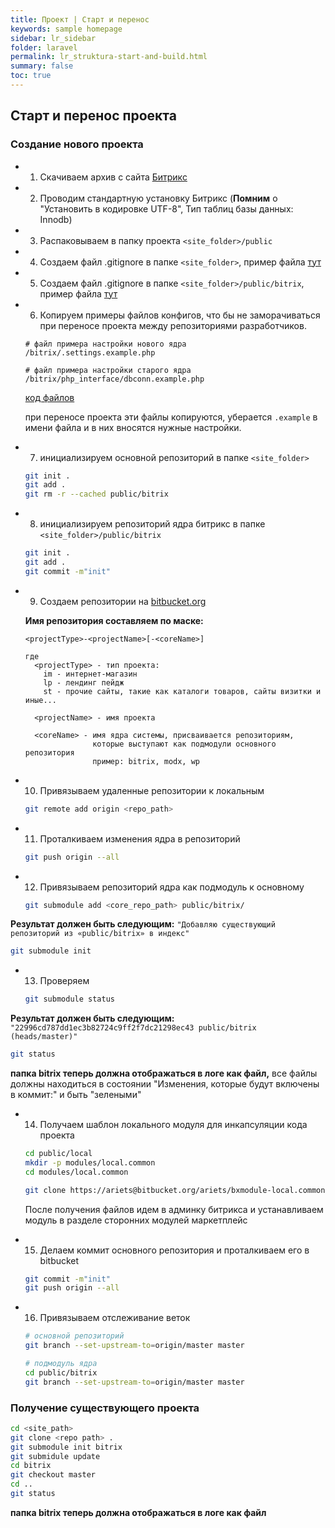 ```yaml
---
title: Проект | Старт и перенос
keywords: sample homepage
sidebar: lr_sidebar
folder: laravel
permalink: lr_struktura-start-and-build.html
summary: false
toc: true
---
```

## Старт и перенос проекта

### Создание нового проекта

* 1) Скачиваем архив с сайта [Битрикс](https://www.1c-bitrix.ru/download/cms.php#tab-php-link)

* 2) Проводим стандартную установку Битрикс (**Помним** о "Установить в кодировке UTF-8", Тип таблиц базы данных: Innodb)

* 3) Распаковываем в папку проекта ```<site_folder>/public```

* 4) Создаем файл .gitignore в папке ```<site_folder>```, пример файла [тут](https://gist.github.com/gdecider/a8a7d7071f14dfd220bc32ac96f699ab)

  <script src="https://gist.github.com/gdecider/a8a7d7071f14dfd220bc32ac96f699ab.js"></script>

* 5) Создаем файл .gitignore в папке ```<site_folder>/public/bitrix```, пример файла [тут](https://gist.github.com/gdecider/dc55c4a5bd6b515c3097cf1846fd95eb)

  <script src="https://gist.github.com/gdecider/dc55c4a5bd6b515c3097cf1846fd95eb.js"></script>

* 6) Копируем примеры файлов конфигов, что бы не заморачиваться при переносе проекта между репозиториями разработчиков.

  ```
  # файл примера настройки нового ядра
  /bitrix/.settings.example.php

  # файл примера настройки старого ядра
  /bitrix/php_interface/dbconn.example.php
  ```

  [код файлов](https://gist.github.com/gdecider/90e61867887e2671675878f0f96a5bb9)

  при переносе проекта эти файлы копируются, уберается ```.example``` в имени файла и в них вносятся нужные настройки.
  
  <script src="https://gist.github.com/gdecider/90e61867887e2671675878f0f96a5bb9.js"></script>

* 7) инициализируем основной репозиторий в папке ```<site_folder>```

  ```bash
  git init .
  git add .
  git rm -r --cached public/bitrix
  ```

* 8) инициализируем репозиторий ядра битрикс в папке ```<site_folder>/public/bitrix```

  ```bash
  git init .
  git add .
  git commit -m"init"
  ```

* 9) Создаем репозитории на [bitbucket.org](https://bitbucket.org/)

  **Имя репозитория составляем по маске:**

  ```
  <projectType>-<projectName>[-<coreName>]

  где
    <projectType> - тип проекта:
      im - интернет-магазин
      lp - лендинг пейдж
      st - прочие сайты, такие как каталоги товаров, сайты визитки и иные...

    <projectName> - имя проекта

    <coreName> - имя ядра системы, присваивается репозиториям, 
                 которые выступают как подмодули основного репозитория
                 пример: bitrix, modx, wp

  ```

* 10) Привязываем удаленные репозитории к локальным

  ```bash
  git remote add origin <repo_path>
  ```

* 11) Проталкиваем изменения ядра в репозиторий

  ```bash
  git push origin --all
  ```

* 12) Привязываем репозиторий ядра как подмодуль к основному

  ```bash
  git submodule add <core_repo_path> public/bitrix/
  ```

**Результат должен быть следующим:** ```"Добавляю существующий репозиторий из «public/bitrix» в индекс"```

  ```bash
  git submodule init
  ```

* 13) Проверяем 

  ```bash
  git submodule status
  ```

**Результат должен быть следующим:** ```"22996cd787dd1ec3b82724c9ff2f7dc21298ec43 public/bitrix (heads/master)"```

  ```bash
  git status
  ```

**папка bitrix теперь должна отображаться в логе как файл,** все файлы должны находиться в состоянии "Изменения, которые будут включены в коммит:" и быть "зелеными"

* 14) Получаем шаблон локального модуля для инкапсуляции кода проекта

  ```bash
  cd public/local
  mkdir -p modules/local.common
  cd modules/local.common

  git clone https://ariets@bitbucket.org/ariets/bxmodule-local.common.git .
  ```
  После получения файлов идем в админку битрикса и устанавливаем модуль в разделе сторонних модулей маркетплейс

* 15) Делаем коммит основного репозитория и проталкиваем его в bitbucket

  ```bash
  git commit -m"init"
  git push origin --all
  ```

* 16) Привязываем отслеживание веток

  ```bash
  # основной репозиторий
  git branch --set-upstream-to=origin/master master

  # подмодуль ядра
  cd public/bitrix
  git branch --set-upstream-to=origin/master master
  ```

### Получение существующего проекта

  ```bash
  cd <site_path>
  git clone <repo path> .
  git submodule init bitrix
  git submidule update
  cd bitrix
  git checkout master
  cd ..
  git status
  ```
**папка bitrix теперь должна отображаться в логе как файл**

